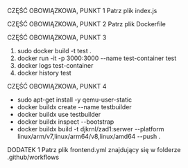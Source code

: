CZĘŚĆ OBOWIĄZKOWA, PUNKT 1
Patrz plik index.js

CZĘŚĆ OBOWIĄZKOWA, PUNKT 2
Patrz plik Dockerfile

CZĘŚĆ OBOWIĄZKOWA, PUNKT 3
1. sudo docker build -t test .
2. docker run -it -p 3000:3000 --name test-container test
3. docker logs test-container
4. docker history test

CZĘŚĆ OBOWIĄZKOWA, PUNKT 4
- sudo apt-get install -y qemu-user-static
- docker buildx create --name testbuilder
- docker buildx use testbuilder
- docker buildx inspect --bootstrap
- docker buildx build -t djkrnl/zad1:serwer --platform linux/arm/v7,linux/arm64/v8,linux/amd64 --push .

DODATEK 1
Patrz plik frontend.yml znajdujący się w folderze .github/workflows